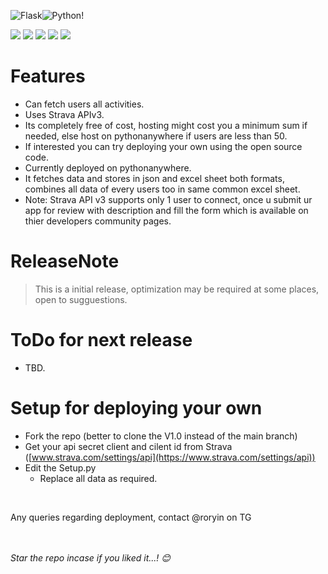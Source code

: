 

 ![Flask](https://img.shields.io/badge/flask-%23000.svg?style=for-the-badge&logo=flask&logoColor=white)![Python](https://img.shields.io/badge/python-3670A0?style=for-the-badge&logo=python&logoColor=ffdd54)!

![](https://img.shields.io/github/stars/RorYin/StravaImporterWebApp.svg) ![](https://img.shields.io/github/forks/RorYin/StravaImporterWebApp.svg) ![](https://img.shields.io/github/tags/RorYin/StravaImporterWebApp.svg) ![](https://img.shields.io/github/release/RorYin/StravaImporterWebApp.svg) ![](https://img.shields.io/github/issues/RorYin/StravaImporterWebApp) 





# Features
+ Can fetch users all activities.
+ Uses Strava APIv3.
+ Its completely free of cost, hosting might cost you a minimum sum if needed, else host on pythonanywhere if users are less than 50.
+ If interested you can try deploying your own using the open source code.
+ Currently deployed on pythonanywhere.
+ It fetches data and stores in json and excel sheet both formats, combines all data of every users too in same common excel sheet.
+ Note: Strava API v3 supports only 1 user to connect, once u submit ur app for review with description and fill the form which is available on thier developers community pages.

# ReleaseNote

> This is a initial release, optimization may be required at some places, open to sugguestions.


# ToDo for next release
+ TBD.



# Setup for deploying your own

+ Fork the repo (better to clone the V1.0 instead of the main branch)
+ Get your api secret client and cilent id from Strava ([www.strava.com/settings/api](https://www.strava.com/settings/api))
+ Edit the Setup.py
	+ Replace all data as required.

<br>

Any queries regarding deployment, contact @roryin on TG

<br><br>
_Star the repo incase if you liked it...! 😊_
